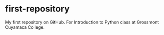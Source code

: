 # first-repository
My first repository on GitHub.
For Introduction to Python class at Grossmont Cuyamaca College.

